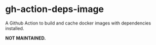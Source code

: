 # gh-action-deps-image

A Github Action to build and cache docker images with dependencies installed.

**NOT MAINTAINED.**
